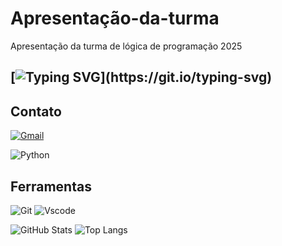 
# Apresentação-da-turma
Apresentação da turma de lógica de programação 2025

## [![Typing SVG](https://readme-typing-svg.herokuapp.com/?color=3670A0&size=60&center=true&vCenter=true&width=1000&lines=Olá,bem-vindo!)](https://git.io/typing-svg)

## Contato
[![Gmail](https://img.shields.io/badge/Gmail-333333?style=for-the-badge&logo=gmail&logoColor=red)](mailto:logica.programacao2025@gmail.com)

![Python](https://img.shields.io/badge/python-3670A0?style=for-the-badge&logo=python&logoColor=000)

## Ferramentas

![Git](https://img.shields.io/badge/GIT-E44C30?style=for-the-badge&logo=git&logoColor=000)
![Vscode](https://img.shields.io/badge/Vscode-007ACC?style=for-the-badge&logo=visual-studio-code&logoColor=000)

![GitHub Stats](https://github-readme-stats.vercel.app/api?username=Vinicius&theme=transparent&bg_color=000&border_color=30A3DC&show_icons=true&icon_color=30A3DC&title_color=ff9070&text_color=FFF)
![Top Langs](https://github-readme-stats-git-masterrstaa-rickstaa.vercel.app/api/top-langs/?username=Vinicius&layout=compact&bg_color=000&border_color=30A3DC&title_color=ff9070&text_color=FFF)

